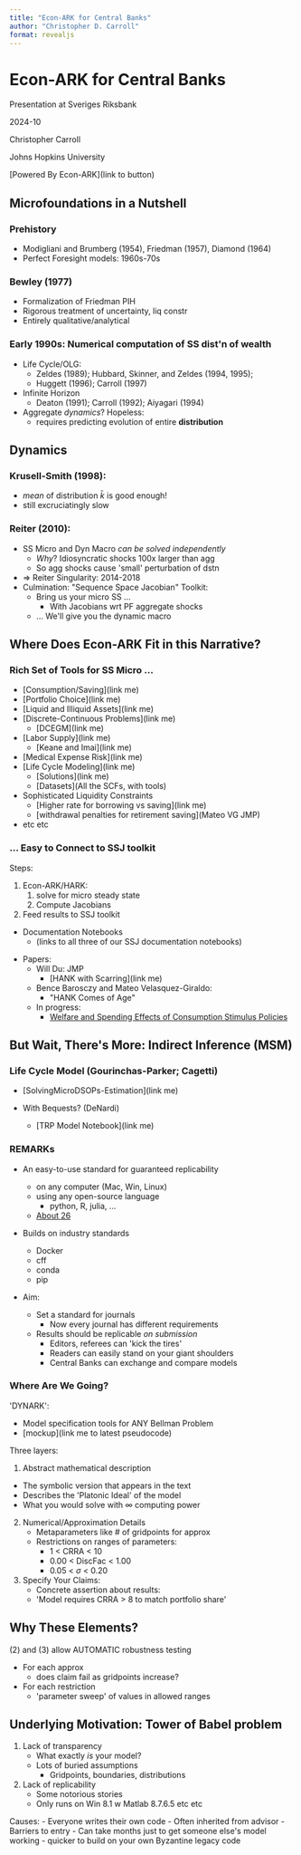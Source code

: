 ```yaml
---
title: "Econ-ARK for Central Banks"
author: "Christopher D. Carroll"
format: revealjs
---
```


# Econ-ARK for Central Banks

Presentation at Sveriges Riksbank

2024-10


Christopher Carroll

Johns Hopkins University 

[Powered By Econ-ARK](link to button)

## Microfoundations in a Nutshell

### Prehistory

* Modigliani and Brumberg (1954), Friedman (1957), Diamond (1964)
* Perfect Foresight models: 1960s-70s
	
### Bewley (1977)

* Formalization of Friedman PIH
* Rigorous treatment of uncertainty, liq constr
* Entirely qualitative/analytical

### Early 1990s: Numerical computation of SS dist'n of wealth

* Life Cycle/OLG:
    + Zeldes (1989); Hubbard, Skinner, and Zeldes (1994, 1995);
    + Huggett (1996); Carroll (1997)
* Infinite Horizon
    + Deaton (1991); Carroll (1992); Aiyagari (1994)
* Aggregate _dynamics_? Hopeless:
    + requires predicting evolution of entire **distribution**

## Dynamics

### Krusell-Smith (1998): <!-- somebody add link to our KS replication -->

   - _mean_ of distribution $\bar{k}$ is good enough!
   - still excruciatingly slow

### Reiter (2010):

   - SS Micro and Dyn Macro _can be solved independently_
	 - _Why_? Idiosyncratic shocks 100x larger than agg
	 - So agg shocks cause 'small' perturbation of dstn
   - $\Rightarrow$ Reiter Singularity: 2014-2018
   - Culmination: "Sequence Space Jacobian" Toolkit: <!-- link -->
     - Bring us your micro SS ...
	   - With Jacobians wrt PF aggregate shocks
	 - ... We'll give you the dynamic macro

## Where Does Econ-ARK Fit in this Narrative?

### Rich Set of Tools for SS Micro ...

<!-- Somebody please make links to relevant docs or REMARKs or DemARKs -->
- [Consumption/Saving](link me)
- [Portfolio Choice](link me)
- [Liquid and Illiquid Assets](link me)
- [Discrete-Continuous Problems](link me)
  - [DCEGM](link me)
- [Labor Supply](link me)
  - [Keane and Imai](link me)
- [Medical Expense Risk](link me)
- [Life Cycle Modeling](link me)
  - [Solutions](link me)
  - [Datasets](All the SCFs, with tools)
- Sophisticated Liquidity Constraints
  - [Higher rate for borrowing vs saving](link me)
  - [withdrawal penalties for retirement saving](Mateo VG JMP)
- etc etc

### ... Easy to Connect to SSJ toolkit

Steps:
1. Econ-ARK/HARK:
   1. solve for micro steady state
   1. Compute Jacobians 
2. Feed results to SSJ toolkit

- Documentation Notebooks
  - (links to all three of our SSJ documentation notebooks)

<!-- Here I will divert to a live demo of the notebook Akshay is working on -->

- Papers:
  - Will Du: JMP
    - [HANK with Scarring](link me)
  - Bence Barosczy and Mateo Velasquez-Giraldo:
	- "HANK Comes of Age"
  - In progress:
	- [Welfare and Spending Effects of Consumption Stimulus Policies](https://llorracc.github.io/HAFiscal)

## But Wait, There's More: Indirect Inference (MSM)

### Life Cycle Model (Gourinchas-Parker; Cagetti)

- [SolvingMicroDSOPs-Estimation](link me)

- With Bequests? (DeNardi)
  - [TRP Model Notebook](link me)

### REMARKs

- An easy-to-use standard for guaranteed replicability
  - on any computer (Mac, Win, Linux) 
  - using any open-source language
	- python, R, julia, ...
  - [About 26](https://econ-ark.org/materials)

- Builds on industry standards
  - Docker
  - cff
  - conda 
  - pip
  
- Aim:
  - Set a standard for journals
	- Now every journal has different requirements
  - Results should be replicable _on submission_
	- Editors, referees can 'kick the tires'
	- Readers can easily stand on your giant shoulders
	- Central Banks can exchange and compare models

### Where Are We Going?

'DYNARK': 
- Model specification tools for ANY Bellman Problem
- [mockup](link me to latest pseudocode)

Three layers:
1. Abstract mathematical description
  - The symbolic version that appears in the text
  - Describes the 'Platonic Ideal' of the model
  - What you would solve with $\infty$ computing power
2. Numerical/Approximation Details
   - Metaparameters like \# of gridpoints for approx
   - Restrictions on ranges of parameters:
	 - 1 < CRRA < 10
	 - 0.00 < DiscFac < 1.00
	 - 0.05 < $\sigma$ < 0.20
3. Specify Your Claims:
   - Concrete assertion about results:
   - 'Model requires CRRA > 8 to match portfolio share'
   
## Why These Elements?

(2) and (3) allow AUTOMATIC robustness testing
- For each approx
  - does claim fail as gridpoints increase?
- For each restriction
  - 'parameter sweep' of values in allowed ranges

## Underlying Motivation: Tower of Babel problem

1. Lack of transparency
	- What exactly _is_ your model?
	- Lots of buried assumptions
		- Gridpoints, boundaries, distributions
2. Lack of replicability
	- Some notorious stories 
	- Only runs on Win 8.1 w Matlab 8.7.6.5 etc etc
	
Causes:
	- Everyone writes their own code
		- Often inherited from advisor
		- Barriers to entry
	- Can take months just to get someone else's model working
		- quicker to build on your own Byzantine legacy code

